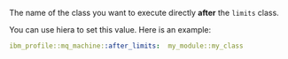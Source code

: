 The name of the class you want to execute directly **after** the `limits` class.

You can use hiera to set this value. Here is an example:

```yaml
ibm_profile::mq_machine::after_limits:  my_module::my_class
```
